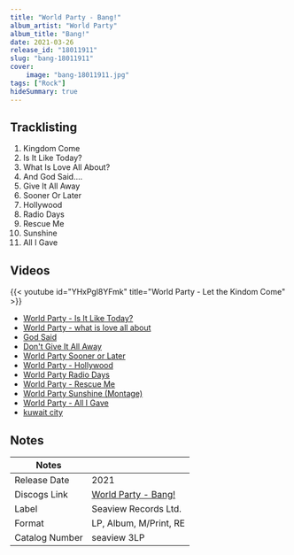 ```yaml
---
title: "World Party - Bang!"
album_artist: "World Party"
album_title: "Bang!"
date: 2021-03-26
release_id: "18011911"
slug: "bang-18011911"
cover:
    image: "bang-18011911.jpg"
tags: ["Rock"]
hideSummary: true
---
```


## Tracklisting
1. Kingdom Come
2. Is It Like Today?
3. What Is Love All About?
4. And God Said….
5. Give It All Away
6. Sooner Or Later
7. Hollywood
8. Radio Days
9. Rescue Me
10. Sunshine
11. All I Gave

## Videos
{{< youtube id="YHxPgl8YFmk" title="World Party - Let the Kindom Come" >}}
- [World Party - Is It Like Today?](https://www.youtube.com/watch?v=0tyLGi2LtlU)
- [World Party - what is love all about](https://www.youtube.com/watch?v=XqOBGf2F24U)
- [God Said](https://www.youtube.com/watch?v=d66QrZME0Nw)
- [Don't Give It All Away](https://www.youtube.com/watch?v=rFKVRuIGF3k)
- [World Party Sooner or Later](https://www.youtube.com/watch?v=9O3Ngy8KcTE)
- [World Party - Hollywood](https://www.youtube.com/watch?v=-VInJI3OS8k)
- [World Party   Radio Days](https://www.youtube.com/watch?v=J3EKA8YKBck)
- [World Party - Rescue Me](https://www.youtube.com/watch?v=yT7NNW9n06s)
- [World Party Sunshine (Montage)](https://www.youtube.com/watch?v=JBHd9glUJXY)
- [World Party - All I Gave](https://www.youtube.com/watch?v=AEgz_PD2S9c)
- [kuwait city](https://www.youtube.com/watch?v=ApDAgCEgnS8)

## Notes

| Notes          |             |
| ---------------| ----------- |
| Release Date   | 2021 |
| Discogs Link   | [World Party - Bang!](https://www.discogs.com/release/18011911) |
| Label          | Seaview Records Ltd. |
| Format         | LP, Album, M/Print, RE |
| Catalog Number | seaview 3LP |

